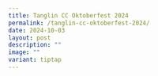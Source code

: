 ```yaml
---
title: Tanglin CC Oktoberfest 2024
permalink: /tanglin-cc-oktoberfest-2024/
date: 2024-10-03
layout: post
description: ""
image: ""
variant: tiptap
---
```

